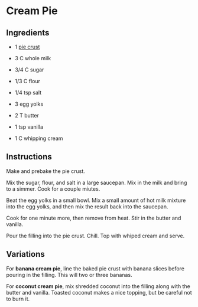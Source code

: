 # Cream Pie

## Ingredients

- 1 [pie crust][1]

- 3 C whole milk
- 3/4 C sugar
- 1/3 C flour
- 1/4 tsp salt

- 3 egg yolks

- 2 T butter
- 1 tsp vanilla

- 1 C whipping cream


## Instructions

Make and prebake the pie crust.

Mix the sugar,  flour,  and salt in a large saucepan.  Mix in the milk and bring
to a simmer.  Cook for a couple miutes.

Beat the egg yolks in a small bowl.  Mix a small amount of hot milk mixture into
the egg yolks, and then mix the result back into the saucepan.

Cook for one minute more, then remove from heat. Stir in the butter and vanilla.

Pour the filling into the pie crust.  Chill.  Top with whiped cream and serve.


## Variations

For  **banana cream pie**,  line the baked pie crust  with banana slices  before
pouring in the filling.  This will two or three bananas.

For **coconut cream pie**,  mix shredded coconut into the filling along with the
butter and vanilla.  Toasted coconut makes a nice topping, but be careful not to
burn it.


[1]: Pie%20Crust.md "Pie Crust Recipe"